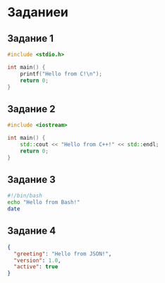# Заданиеи

## Задание 1
```c
#include <stdio.h>

int main() {
    printf("Hello from C!\n");
    return 0;
}
```

## Задание 2
```cpp
#include <iostream>

int main() {
    std::cout << "Hello from C++!" << std::endl;
    return 0;
}
```

## Задание 3
```bash
#!/bin/bash
echo "Hello from Bash!"
date
```

## Задание 4
```json
{
  "greeting": "Hello from JSON!",
  "version": 1.0,
  "active": true
}
```